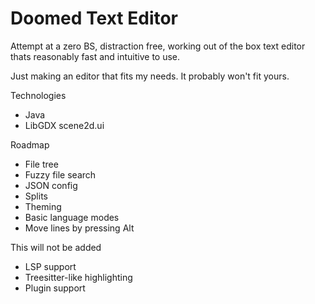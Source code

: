 # Doomed Text Editor

Attempt at a zero BS, distraction free, working out of the box text editor thats reasonably fast and intuitive to use.

Just making an editor that fits my needs. It probably won't fit yours.

Technologies
- Java
- LibGDX scene2d.ui

Roadmap
- File tree
- Fuzzy file search
- JSON config
- Splits
- Theming
- Basic language modes
- Move lines by pressing Alt

This will not be added
- LSP support
- Treesitter-like highlighting
- Plugin support